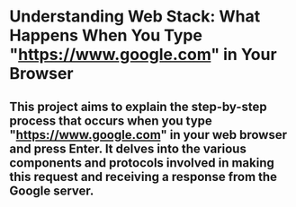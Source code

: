 # Understanding Web Stack: What Happens When You Type "https://www.google.com" in Your Browser

## This project aims to explain the step-by-step process that occurs when you type "https://www.google.com" in your web browser and press Enter. It delves into the various components and protocols involved in making this request and receiving a response from the Google server.
